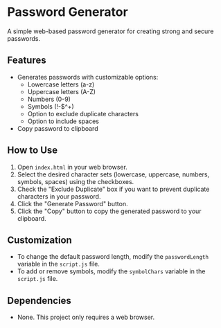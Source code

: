 # Password Generator

A simple web-based password generator for creating strong and secure passwords.

## Features

- Generates passwords with customizable options:
  - Lowercase letters (a-z)
  - Uppercase letters (A-Z)
  - Numbers (0-9)
  - Symbols (!-$^+)
  - Option to exclude duplicate characters
  - Option to include spaces
- Copy password to clipboard

## How to Use

1.  Open `index.html` in your web browser.
2.  Select the desired character sets (lowercase, uppercase, numbers, symbols, spaces) using the checkboxes.
3.  Check the "Exclude Duplicate" box if you want to prevent duplicate characters in your password.
4.  Click the "Generate Password" button.
5.  Click the "Copy" button to copy the generated password to your clipboard.

## Customization

-   To change the default password length, modify the `passwordLength` variable in the `script.js` file.
-   To add or remove symbols, modify the `symbolChars` variable in the `script.js` file.

## Dependencies

-   None. This project only requires a web browser.

